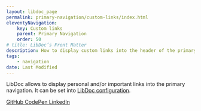 ```yaml
---
layout: libdoc_page
permalink: primary-navigation/custom-links/index.html
eleventyNavigation:
    key: Custom links
    parent: Primary Navigation
    order: 50
# title: LibDoc’s Front Matter 
description: How to display custom links into the header of the primary navigation
tags:
    - navigation
date: Last Modified
---
```


LibDoc allows to display personal and/or important links into the primary navigation. It can be set into [LibDoc configuration](/content/configuration/custom-links.md).

<div class="pos-relative | pe-none">
    <nav class="d-flex ai-center fw-wrap | pb-3 pt-3 | bc-neutral-100 bwidth-1 bstyle-dashed bcolor-neutral-500 btwidth-0 bbwidth-0"
        style="max-width: var(--ita-widths-sidebar)">
        <a href="#"
            style="width:33.33%"
            class="
            d-flex jc-center ai-center gap-1
            pt-2 pb-2
            fvs-wght-600 fs-2 lsp-3 lh-1 tt-uppercase td-none
            c-primary-600" target="_blank">
            GitHub
            <span class=""><span class="icon-arrow-square-out | pos-absolute t-tY-50 | c-primary-300"></span></span>
        </a>
        <a href="#"
            style="width:33.33%"
            class="
            d-flex jc-center ai-center gap-1
            pt-2 pb-2
            fvs-wght-600 fs-2 lsp-3 lh-1 tt-uppercase td-none
            c-primary-600" target="_blank">
            CodePen
            <span class=""><span class="icon-arrow-square-out | pos-absolute t-tY-50 | c-primary-300"></span></span>
        </a>
        <a href="#"
            style="width:33.33%"
            class="
            d-flex jc-center ai-center gap-1
            pt-2 pb-2
            fvs-wght-600 fs-2 lsp-3 lh-1 tt-uppercase td-none
            c-primary-600" target="_blank">
            LinkedIn
            <span class=""><span class="icon-arrow-square-out | pos-absolute t-tY-50 | c-primary-300"></span></span>
        </a>
    </nav>
</div>
